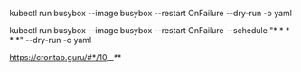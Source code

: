 kubectl run busybox --image busybox --restart OnFailure --dry-run -o yaml

kubectl run busybox --image busybox --restart OnFailure --schedule "* * * * *" --dry-run -o yaml

https://crontab.guru/#*/10_*_*_*_*


